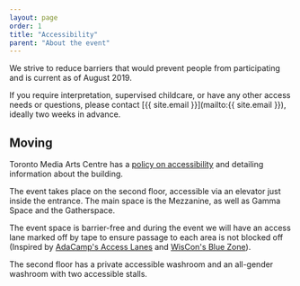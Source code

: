 ```yaml
---
layout: page
order: 1
title: "Accessibility"
parent: "About the event"
---
```


We strive to reduce barriers that would prevent people from participating and is current as of August 2019.

If you require interpretation, supervised childcare, or have any other access needs or questions, please contact [{{ site.email }}](mailto:{{ site.email }}), ideally two weeks in advance.

## Moving

Toronto Media Arts Centre has a [policy on accessibility](https://policies.tomediaarts.org/procedure-manual/policies/accessibility) and detailing information about the building.

The event takes place on the second floor, accessible via an elevator just inside the entrance. The main space is the Mezzanine, as well as Gamma Space and the Gatherspace.

The event space is barrier-free and during the event we will have an access lane marked off by tape to ensure passage to each area is not blocked off (Inspired by [AdaCamp's Access Lanes](https://adacamp.org/adacamp-toolkit/access-lanes/) and [WisCon's Blue Zone](http://wiscon.net/policies/accessibility/)).

The second floor has a private accessible washroom and an all-gender washroom with two accessible stalls.
